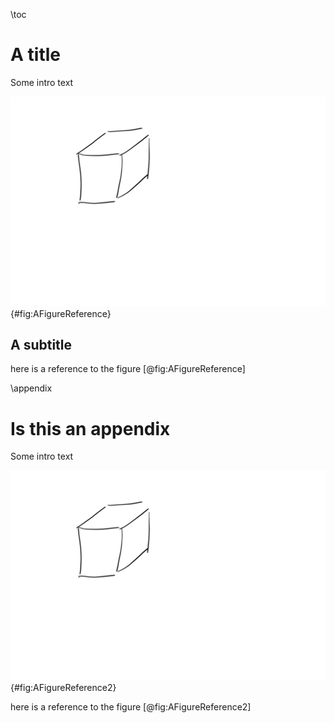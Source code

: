 \\toc


# A title

Some intro text 

![A figure of a box!](images/test.png){#fig:AFigureReference}

## A subtitle
here is a reference to the figure [@fig:AFigureReference]


\\appendix


# Is this an appendix
Some intro text 

![A figure of a box!](images/test.png){#fig:AFigureReference2}

here is a reference to the figure [@fig:AFigureReference2]